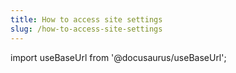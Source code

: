 ```yaml
---
title: How to access site settings
slug: /how-to-access-site-settings
---
```


import useBaseUrl from '@docusaurus/useBaseUrl';

